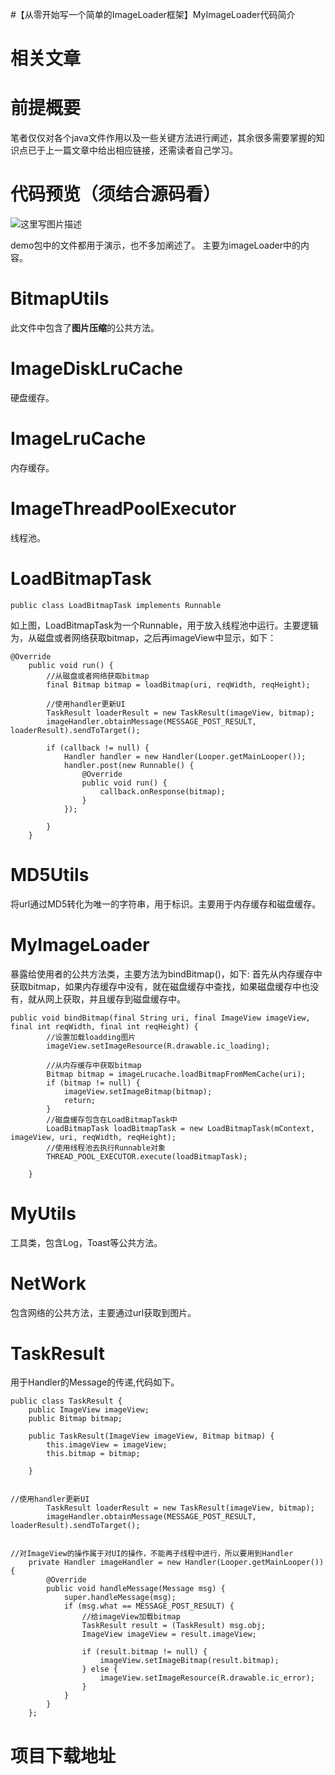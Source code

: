 #【从零开始写一个简单的ImageLoader框架】MyImageLoader代码简介
# 相关文章







# 前提概要

笔者仅仅对各个java文件作用以及一些关键方法进行阐述，其余很多需要掌握的知识点已于上一篇文章中给出相应链接，还需读者自己学习。

# 代码预览（须结合源码看）

<img src="https://raw.githubusercontent.com/Double2hao/xujiajia_blog/main/img/16209911657240.png " alt="这里写图片描述">

demo包中的文件都用于演示，也不多加阐述了。 主要为imageLoader中的内容。

# BitmapUtils

此文件中包含了**图片压缩**的公共方法。

# ImageDiskLruCache

硬盘缓存。

# ImageLruCache

内存缓存。

# ImageThreadPoolExecutor

线程池。

# LoadBitmapTask

```
public class LoadBitmapTask implements Runnable 

```

如上图，LoadBitmapTask为一个Runnable，用于放入线程池中运行。主要逻辑为，从磁盘或者网络获取bitmap，之后再imageView中显示，如下：

```
@Override
    public void run() {
        //从磁盘或者网络获取bitmap
        final Bitmap bitmap = loadBitmap(uri, reqWidth, reqHeight);

        //使用handler更新UI
        TaskResult loaderResult = new TaskResult(imageView, bitmap);
        imageHandler.obtainMessage(MESSAGE_POST_RESULT, loaderResult).sendToTarget();

        if (callback != null) {
            Handler handler = new Handler(Looper.getMainLooper());
            handler.post(new Runnable() {
                @Override
                public void run() {
                    callback.onResponse(bitmap);
                }
            });

        }
    }

```

# MD5Utils

将url通过MD5转化为唯一的字符串，用于标识。主要用于内存缓存和磁盘缓存。

# MyImageLoader

暴露给使用者的公共方法类，主要方法为bindBitmap()，如下: 首先从内存缓存中获取bitmap，如果内存缓存中没有，就在磁盘缓存中查找，如果磁盘缓存中也没有，就从网上获取，并且缓存到磁盘缓存中。

```
public void bindBitmap(final String uri, final ImageView imageView, final int reqWidth, final int reqHeight) {
        //设置加载loadding图片
        imageView.setImageResource(R.drawable.ic_loading);

        //从内存缓存中获取bitmap
        Bitmap bitmap = imageLrucache.loadBitmapFromMemCache(uri);
        if (bitmap != null) {
            imageView.setImageBitmap(bitmap);
            return;
        }
        //磁盘缓存包含在LoadBitmapTask中
        LoadBitmapTask loadBitmapTask = new LoadBitmapTask(mContext, imageView, uri, reqWidth, reqHeight);
        //使用线程池去执行Runnable对象
        THREAD_POOL_EXECUTOR.execute(loadBitmapTask);

    }

```

# MyUtils

工具类，包含Log，Toast等公共方法。

# NetWork

包含网络的公共方法，主要通过url获取到图片。

# TaskResult

用于Handler的Message的传递,代码如下。

```
public class TaskResult {
    public ImageView imageView;
    public Bitmap bitmap;

    public TaskResult(ImageView imageView, Bitmap bitmap) {
        this.imageView = imageView;
        this.bitmap = bitmap;

    }


```

```
//使用handler更新UI
        TaskResult loaderResult = new TaskResult(imageView, bitmap);
        imageHandler.obtainMessage(MESSAGE_POST_RESULT, loaderResult).sendToTarget();


```

```
//对ImageView的操作属于对UI的操作，不能再子线程中进行，所以要用到Handler
    private Handler imageHandler = new Handler(Looper.getMainLooper()) {
        @Override
        public void handleMessage(Message msg) {
            super.handleMessage(msg);
            if (msg.what == MESSAGE_POST_RESULT) {
                //给imageView加载bitmap
                TaskResult result = (TaskResult) msg.obj;
                ImageView imageView = result.imageView;

                if (result.bitmap != null) {
                    imageView.setImageBitmap(result.bitmap);
                } else {
                    imageView.setImageResource(R.drawable.ic_error);
                }
            }
        }
    };

```

# 项目下载地址

